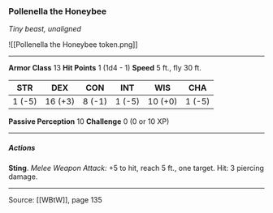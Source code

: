 ### Pollenella the Honeybee
_Tiny beast, unaligned_

![[Pollenella the Honeybee token.png]]


---

**Armor Class** 13
**Hit Points** 1 (1d4 - 1)
**Speed** 5 ft., fly 30 ft.

| STR     | DEX     | CON     | INT     | WIS     | CHA     |
|---------|---------|---------|---------|---------|---------|
| 1 (-5) | 16 (+3) | 8 (-1) | 1 (-5) | 10 (+0) | 1 (-5) |

**Passive Perception** 10
**Challenge** 0 (0 or 10 XP)

---

##### Actions
**Sting**. _Melee Weapon Attack:_ +5 to hit, reach 5 ft., one target. Hit: 3 piercing damage.


---

Source: [[WBtW]], page 135